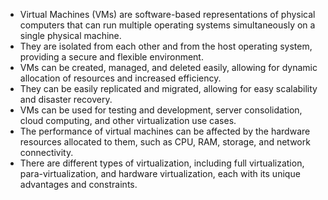 

- Virtual Machines (VMs) are software-based representations of physical computers that can run multiple operating systems simultaneously on a single physical machine.
- They are isolated from each other and from the host operating system, providing a secure and flexible environment.
- VMs can be created, managed, and deleted easily, allowing for dynamic allocation of resources and increased efficiency.
- They can be easily replicated and migrated, allowing for easy scalability and disaster recovery.
- VMs can be used for testing and development, server consolidation, cloud computing, and other virtualization use cases.
- The performance of virtual machines can be affected by the hardware resources allocated to them, such as CPU, RAM, storage, and network connectivity.
- There are different types of virtualization, including full virtualization, para-virtualization, and hardware virtualization, each with its unique advantages and constraints.